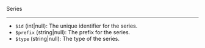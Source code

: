 Series
____
*   `$id` (int|null): The unique identifier for the series.
*   `$prefix` (string|null): The prefix for the series.
*   `$type` (string|null): The type of the series.
